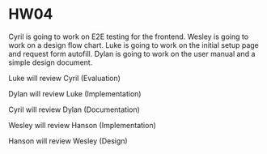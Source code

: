 # HW04

Cyril is going to work on E2E testing for the frontend.
Wesley is going to work on a design flow chart.
Luke is going to work on the initial setup page and request form autofill.
Dylan is going to work on the user manual and a simple design document.

Luke will review Cyril (Evaluation)

Dylan will review Luke (Implementation)

Cyril will review Dylan (Documentation)

Wesley will review Hanson (Implementation)

Hanson will review Wesley (Design)
